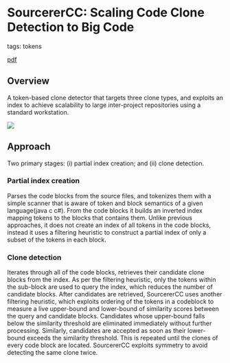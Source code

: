# SourcererCC: Scaling Code Clone Detection to Big Code

tags: tokens

[pdf](https://arxiv.org/pdf/1512.06448.pdf)

## Overview

A token-based clone detector that targets three clone types, and exploits an index to achieve scalability to large inter-project repositories using a standard workstation.

![](https://i.loli.net/2019/09/26/oRiwh8eOY76Baj4.png)

## Approach

Two primary stages: (i) partial index creation; and (ii) clone detection.

### Partial index creation

Parses the code blocks from the source files, and tokenizes them with a simple scanner that is aware of token and block semantics of a given language(java c c#). From the code blocks it builds an inverted index mapping tokens to the blocks that contains them. Unlike previous approaches, it does not create an index of all tokens in the code blocks, instead it uses a filtering heuristic to construct a partial index of only a subset of the tokens in each block.

### Clone detection

Iterates through all of the code blocks, retrieves their candidate clone blocks from the index. As per the filtering heuristic, only the tokens within the sub-block are used to query the index, which reduces the number of candidate blocks. After candidates are retrieved, SourcererCC uses another filtering heuristic, which exploits ordering of the tokens in a codeblock to measure a live upper-bound and lower-bound of similarity scores between the query and candidate blocks. Candidates whose upper-bound falls below the similarity threshold are eliminated immediately without further processing. Similarly, candidates are accepted as soon as their lower-bound exceeds the similarity threshold. This is repeated until the clones of every code block are located. SourcererCC exploits symmetry to avoid detecting the same clone twice.
